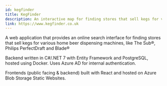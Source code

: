 ```yaml
---
id: kegfinder
title: KegFinder
description: An interactive map for finding stores that sell kegs for various home beer dispensing machines.
link: https://www.kegfinder.co.uk
---
```


A web application that provides an online search interface for finding stores that sell kegs for various home beer dispensing
machines, like The Sub®, Philips PerfectDraft and Blade®

Backend written in C#/.NET 7 with Entity Framework and PostgreSQL, hosted using Docker. Uses Azure AD for internal
authentication.

Frontends (public facing & backend) built with React and hosted on Azure Blob Storage Static Websites.